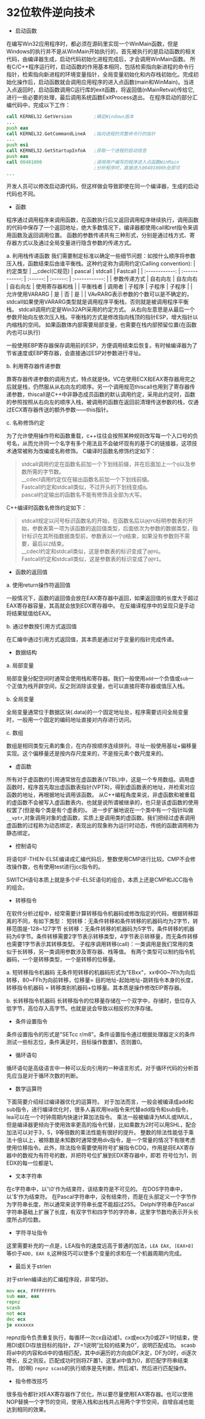  # 32位软件逆向技术

* 启动函数

在编写Win32应用程序时，都必须在源码里实现一个WinMain函数，但是Windows的执行并不是从WinMain开始执行的，首先被执行的是启动函数的相关代码，由编译器生成，启动代码初始化进程完成后，才会调用WinMain函数。
所有C/C++程序运行时，启动函数的作用基本相同，包括检索指向新进程的命令行指针，检索指向新进程的环境变量指针，全局变量初始化和内存栈初始化。完成初始化操作后，启动函数就会调用应用程序的进入点函数(main和WinMain)。当进入点返回时，启动函数调用C运行库的exit函数，将返回值(nMainRetval)传给它,进行一些必要的处理，最后调用系统函数ExitProcess退出。
在程序启动的部分汇编代码中，完成以下工作：

```asm
call KERNEL32.GetVersion        ;确定Windows版本
...
push eax
call KERNEL32.GetCommandLineA   ;指向进程的完整命令行的指针
...
push esi
call KERNEL32.GetStartupInfoA   ;获取一个进程的启动信息
push eax
call 00401000                   ;调用用户编写的程序进入点函数WinMain
                                ;分析程序时，直接进入00401000h处即可
...
```

开发人员可以修改启动源代码，但这样做会导致即使在同一个编译器，生成的启动代码也不同。

* 函数

程序通过调用程序来调用函数，在函数执行后又返回调用程序继续执行，调用函数的代码中保存了一个返回地址，绝大多数情况下，编译器都使用call和ret指令来调用函数及返回调用位置。
函数的参数传递共有三种形式，分别是通过栈方式、寄存器方式以及通过全局变量进行隐含参数的传递方式。

a. 利用栈传递函数
我们需要制定标准以确定一些细节问题：如按什么顺序将参数压入栈，函数结束后由谁平衡栈。这种约定称为调用约定(Calling convention):
|    约定类型    | __cdecl(C规范) |  pascal  | stdcall  |    Fastcall    |
| :------------: | :------------: | :------: | :------: | :------------: |
|  参数传递方式  |    自右向左    | 自左向右 | 自右向左 | 使用寄存器和栈 |
|    平衡栈者    |     调用者     |  子程序  |  子程序  |     子程序     |
| 允许使用VARARG |       是       |    否    |    是    |                |
VAvRARG表示参数的个数可以是不确定的，stdcall如果使用VARARG类型就是调用程序平衡栈，否则就是被调用程序平衡栈。
stdcall调用约定是Win32API采用的约定方式。
从右向左意思是从最后一个参数开始向左依次压入栈。平衡栈的方式是修改指向栈顶的指针ESP，增大指针以内缩栈的空间。
如果函数体内部需要局部变量，也需要在栈内部预留位置(在函数内也可以执行)

一般使用EBP寄存器保存调用前的ESP，方便调用结束后恢复。有时候编译器为了节省速度或EBP寄存器，会直接通过ESP对参数进行寻址。

b. 利用寄存器传递参数

靠寄存器传递参数的调用方式，特点就是快。VC在使用ECX和EAX寄存器用完之后就是栈，仍然服从从右向左的顺序。另一个调用规范thiscall也用到了寄存器传递参数，thiscall是C++中非静态成员函数的默认调用约定，采用此约定时，函数的参照按照从右向左的顺序入栈，被调用的函数在返回前清理传送参数的栈，仅通过ECX寄存器传送的额外参数——this指针。

c. 名称修饰约定

为了允许使用操作符和函数重载，c++往往会按照某种规则改写每一个入口号的负号名，从而允许同一个名字有多个用法且不会破坏现有的基于C的链接器，这项技术通常被称为改编或名称修饰。
C编译时函数名修饰约定如下：
> stdcall调用约定在函数名前加一个下划线前缀，并在后面加上一个`@`以及参数所需的字节数。  
> __cdecl调用约定仅在输出函数名前加一个下划线前缀。  
> Fastcall约定和stdcall类似，不过开头的下划线变成`@`。  
> pascal约定输出的函数名不能有修饰且全部为大写。  

C++编译时函数名修饰约定如下：
> stdcall规定以问号标识函数名的开始，在函数名后以`@@YG`标明参数表的开始，参数表第一项为该函数的返回值类型，后面依次为参数的数据类型，指针标识在其所指数据类型前，参数表以一个`@`结束，如果没有参数则不需要，最后以`Z`结束。  
> __cdecl约定和stdcall类似，这是参数表的标识变成了`@@YG`。  
> Fastcall约定和stdcall类似，这是参数表的标识变成了`@@YI`。  

* 函数的返回值

a. 使用return操作符返回值

一般情况下，函数的返回值会放在EAX寄存器中返回，如果返回值的长度大于超过EAX寄存器容量，其高就会放到EDX寄存器中。
在反编译程序中的呈现只是手动将结果赋值给EAX。

b. 通过参数按引用方式返回值

在汇编中通过引用方式返回值，其本质是通过对于变量的指针完成传递。

* 数据结构

a. 局部变量

局部变量分配空间时通常会使用栈和寄存器。我们一般使用`add`一个负值或`sub`一个正值为栈开辟空间，反之则消除该变量，也可以直接将寄存器或值压入栈。

b. 全局变量

全局变量通常位于数据区块(.data)的一个固定地址处，程序需要访问全局变量时，一般用一个固定的编码地址直接对内存进行访问。

c. 数组

数组是相同类型元素的集合，在内存按顺序连续排列。寻址一般使用基址+偏移量实现。这个偏移量还是按内存尺度来的，不是按元素个数尺度来的。

* 虚函数

所有对于虚函数的引用通常放在虚函数表(VTBL)中，这是一个专用数组。调用虚函数时，程序首先取出虚函数表指针(VPTR)，得到虚函数表的地址，并检索对应函数的地址，再根据地址调用该函数。
从C++编程角度来说，非虚函数和被重载的虚函数不会被写入虚函数表内，也就是说所谓被继承的，也只是该虚函数的使用权罢了(但是每个类是有个虚表的)。
进一步扩展地说在一个类中有一个指针叫做`__vptr`,对象调用对象的虚函数，实质上是调用类的虚函数。我们把经过虚表调用虚函数的过程称为动态绑定，表现出的现象称为运行时动态，传统的函数调用称为静态绑定。

* 控制语句

将语句IF-THEN-ELSE编译成汇编代码后，整数使用CMP进行比较。CMP不会修改操作数，也有使用test进行jcc指令的。

SWITCH语句本质上就是多个IF-ELSE语句的组合，本质上还是CMP和JCC指令的组合。

* 转移指令

在软件分析过程中，经常需要计算转移指令机器码或修改指定的代码，根据转移距离的不同，有如下类型：
短转移：无条件转移和条件转移的机器码均为2字节，转移范围是-128~127字节
长转移：无条件转移的机器码为5字节，条件转移的机器码为6字节。条件转移需要2字节表示转移类型，4字节表示转移量，而无条件转移也需要1字节表示其转移类型。
子程序调用转移(call)：一类调用是我们常用的类似于长转移，另一类调用参数涉及寄存器、栈等值。
有两个类型可以制约指令机器码，一个是转移类型，一个是转移的位移量。

a. 短转移指令机器码
无条件短转移的机器码形式为"EBxx"，xx中00~7Fh为向后转移，80~FFh为向前转移，位移量= 目的地址-起始地址-跳转指令本身的长度，转移指令机器码 = 转移类别机器码+位移量。其本质是操作修改EIP寄存器。

b. 长转移指令机器码
长转移指令的位移量存储在一个双字中，存储时，低位存入低字节，高位存入高字节。也就是说会导致以相反的次序存储。

* 条件设置指令

条件设置指令的形式是"SETcc r/m8"。条件设置指令通过根据处理器定义的条件测试一些标志位，条件满足时，目标操作数置1，否则置0。

* 循环语句

循环语句是高级语言中一种可以反向引用的一种语言形式，对于循环代码的分析首先应当是对于循环次数的判断。

* 数学运算符

下面简要介绍经过编译器优化的运算符。
对于加法而言，一般会被编译成add和sub指令，进行编译优化时，很多人喜欢用lea指令来代替add指令和sub指令，lea可以在一个时钟周期内快速计算加法指令。
乘法一般被编译为MUL或IMUL，但是编译器更倾向于使用效率更高的指令代替，比如乘数为2时可以用SHL，配合加法可以对于3，5，9等倍数的乘法性能有很好的提升。
整数的除法性能低于乘法十倍以上，被除数是未知数时通常使用div指令，是一个常量的情况下有限考虑使用位移指令。此外，除法指令需要使用符号扩展指令CDQ，作用是将EAX寄存器中的数视为有符号的数，并把符号位扩展到EDX寄存器中，即若 符号位为1，则EDX的每一位都是1。

* 文本字符串

在c字符串中，以'\0'作为结束符，该结束符是不可见的。
在DOS字符串中，以'$'作为结束符。
在Pascal字符串中，没有结束符，而是在头部定义一个字节作为字符串长度，所以通常来说字符串长度不能超过255。
Delphi字符串在Pascal字符串基础上扩展了长度，有双字节和四字节的字符串，这里字节数均表示开头长度所占的位数。

* 字符寻址指令

这里需要补充的一点是，LEA指令的速度远高于普通的加法，`LEA EAX, [EAX+8]`等价于`ADD, EAX 8`,这种技巧可以使多个变量的求和在一个机器周期内完成。

* 最后关于strlen

对于strlen编译出的汇编程序段，非常巧妙。

```asm
mov ecx, FFFFFFFFh
sub eax, eax
repnz
scasb
not ecx
dec ecx
je xxxxxxx
```

repnz指令负责重复执行，每循环一次cx自动减1，cx或ecx为0或ZF=1时结束，使用DI或EDI存放目标的指针，ZF=1说明“比较的结果为0”，说明匹配成功。
scasb将al中的内容和di中的值相匹配，其中di遍历的方向由DF决定，DF为0时，di逐次增长，反之则反。匹配成功时则将ZF置1，这里al中值为0，即匹配字符串结束符。
(妙啊)
`repnz scasb`的执行顺序是先判断，然后减1，然后进行匹配操作。

* 指令修改技巧

很多指令都针对EAX寄存器作了优化，所以要尽量使用EAX寄存器。也可以使用NOP替换一个字节的空间，使用入栈和出栈共占用两个字节空间，自增自减也能达到相同的效果。
